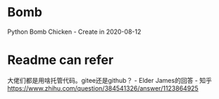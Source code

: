 # Bomb
Python Bomb Chicken - Create in 2020-08-12

# Readme can refer 
大佬们都是用啥托管代码。gitee还是github？ - Elder James的回答 - 知乎
https://www.zhihu.com/question/384541326/answer/1123864925
